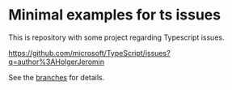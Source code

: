 # Minimal examples for ts issues

This is repository with some project regarding Typescript issues.

https://github.com/microsoft/TypeScript/issues?q=author%3AHolgerJeromin

See the [branches](https://github.com/HolgerJeromin/ts-issues/branches) for details.
